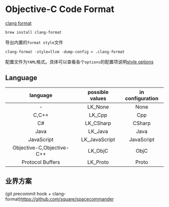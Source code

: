 # Objective-C Code Format

[clang format](http://clang.llvm.org/docs/ClangFormat.html)

```Shell
brew install clang-format
```

导出内置的`format style`文件

```Shell
clang-format -style=llvm -dump-config > .clang-format
```

配置文件为`YAML`格式。具体可以查看各个`options`的配置项说明[style options](http://clang.llvm.org/docs/ClangFormatStyleOptions.html)


## Language

|language|possible values|in configuration|
|:-:|:-:|:-:|
|-|LK_None|None|
|C,C++|LK_Cpp|Cpp|
|C#|LK_CSharp|CSharp|
|Java|LK_Java|Java|
|JavaScript|LK_JavaScript|JavaScript|
|Objective-C,Objective-C++|LK_ObjC|ObjC|
|Protocol Buffers|LK_Proto|Proto|


## 业界方案

(git precommit hook + clang-format)https://github.com/square/spacecommander
